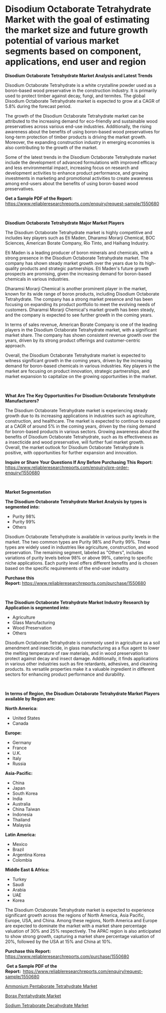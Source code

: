 <p><h1>Disodium Octaborate Tetrahydrate Market with the goal of estimating the market size and future growth potential of various market segments based on component, applications, end user and region</h1></p><p><strong>Disodium Octaborate Tetrahydrate Market Analysis and Latest Trends</strong></p>
<p><p>Disodium Octaborate Tetrahydrate is a white crystalline powder used as a boron-based wood preservative in the construction industry. It is primarily used to protect timber against decay, fungi, and termites. The global Disodium Octaborate Tetrahydrate market is expected to grow at a CAGR of 5.8% during the forecast period.</p><p>The growth of the Disodium Octaborate Tetrahydrate market can be attributed to the increasing demand for eco-friendly and sustainable wood preservatives across various end-use industries. Additionally, the rising awareness about the benefits of using boron-based wood preservatives for long-term protection of timber products is driving the market growth. Moreover, the expanding construction industry in emerging economies is also contributing to the growth of the market.</p><p>Some of the latest trends in the Disodium Octaborate Tetrahydrate market include the development of advanced formulations with improved efficacy and less environmental impact, increasing focus on research and development activities to enhance product performance, and growing investments in marketing and promotional activities to create awareness among end-users about the benefits of using boron-based wood preservatives.</p></p>
<p><strong>Get a Sample PDF of the Report:&nbsp;</strong> <a href="https://www.reliableresearchreports.com/enquiry/request-sample/1550680">https://www.reliableresearchreports.com/enquiry/request-sample/1550680</a></p>
<p>&nbsp;</p>
<p><strong>Disodium Octaborate Tetrahydrate Major Market Players</strong></p>
<p><p>The Disodium Octaborate Tetrahydrate market is highly competitive and includes key players such as Eti Maden, Dharamsi Morarji Chemical, BOC Sciences, American Borate Company, Rio Tinto, and Haihang Industry. </p><p>Eti Maden is a leading producer of boron minerals and chemicals, with a strong presence in the Disodium Octaborate Tetrahydrate market. The company has shown steady market growth over the years due to its high-quality products and strategic partnerships. Eti Maden's future growth prospects are promising, given the increasing demand for boron-based chemicals in various industries.</p><p>Dharamsi Morarji Chemical is another prominent player in the market, known for its wide range of boron products, including Disodium Octaborate Tetrahydrate. The company has a strong market presence and has been focusing on expanding its product portfolio to meet the evolving needs of customers. Dharamsi Morarji Chemical's market growth has been steady, and the company is expected to see further growth in the coming years.</p><p>In terms of sales revenue, American Borate Company is one of the leading players in the Disodium Octaborate Tetrahydrate market, with a significant market share. The company has shown consistent revenue growth over the years, driven by its strong product offerings and customer-centric approach.</p><p>Overall, the Disodium Octaborate Tetrahydrate market is expected to witness significant growth in the coming years, driven by the increasing demand for boron-based chemicals in various industries. Key players in the market are focusing on product innovation, strategic partnerships, and market expansion to capitalize on the growing opportunities in the market.</p></p>
<p>&nbsp;</p>
<p><strong>What Are The Key Opportunities For Disodium Octaborate Tetrahydrate Manufacturers?</strong></p>
<p><p>The Disodium Octaborate Tetrahydrate market is experiencing steady growth due to its increasing applications in industries such as agriculture, construction, and healthcare. The market is expected to continue to expand at a CAGR of around 5% in the coming years, driven by the rising demand for boron-based products in various sectors. Growing awareness about the benefits of Disodium Octaborate Tetrahydrate, such as its effectiveness as a insecticide and wood preservative, will further fuel market growth. Overall, the market outlook for Disodium Octaborate Tetrahydrate is positive, with opportunities for further expansion and innovation.</p></p>
<p><strong>Inquire or Share Your Questions If Any Before Purchasing This Report:</strong> <a href="https://www.reliableresearchreports.com/enquiry/pre-order-enquiry/1550680">https://www.reliableresearchreports.com/enquiry/pre-order-enquiry/1550680</a></p>
<p>&nbsp;</p>
<p><strong>Market Segmentation</strong></p>
<p><strong>The Disodium Octaborate Tetrahydrate Market Analysis by types is segmented into:</strong></p>
<p><ul><li>Purity 98%</li><li>Purity 99%</li><li>Others</li></ul></p>
<p><p>Disodium Octaborate Tetrahydrate is available in various purity levels in the market. The two common types are Purity 98% and Purity 99%. These types are widely used in industries like agriculture, construction, and wood preservation. The remaining segment, labeled as "Others", includes variations of purity levels below 98% or above 99%, catering to specific niche applications. Each purity level offers different benefits and is chosen based on the specific requirements of the end-user industry.</p></p>
<p><strong>Purchase this Report:&nbsp;</strong><a href="https://www.reliableresearchreports.com/purchase/1550680">https://www.reliableresearchreports.com/purchase/1550680</a></p>
<p>&nbsp;</p>
<p><strong>The Disodium Octaborate Tetrahydrate Market Industry Research by Application is segmented into:</strong></p>
<p><ul><li>Agriculture</li><li>Glass Manufacturing</li><li>Wood Preservation</li><li>Others</li></ul></p>
<p><p>Disodium Octaborate Tetrahydrate is commonly used in agriculture as a soil amendment and insecticide, in glass manufacturing as a flux agent to lower the melting temperature of raw materials, and in wood preservation to protect against decay and insect damage. Additionally, it finds applications in various other industries such as fire retardants, adhesives, and cleaning products. Its versatile properties make it a valuable ingredient in different sectors for enhancing product performance and durability.</p></p>
<p>&nbsp;</p>
<p><strong>In terms of Region, the Disodium Octaborate Tetrahydrate Market Players available by Region are:</strong></p>
<p>
    <p> <strong> North America: </strong>
        <ul>
            <li>United States</li>
            <li>Canada</li>
        </ul>
        </p> 
    <p> <strong> Europe: </strong>
        <ul>
            <li>Germany</li>
            <li>France</li>
            <li>U.K.</li>
            <li>Italy</li>
            <li>Russia</li>
        </ul>
        </p> 
    <p> <strong> Asia-Pacific: </strong>
        <ul>
            <li>China</li>
            <li>Japan</li>
            <li>South Korea</li>
            <li>India</li>
            <li>Australia</li>
            <li>China Taiwan</li>
            <li>Indonesia</li>
            <li>Thailand</li>
            <li>Malaysia</li>
        </ul>
        </p> 
    <p> <strong> Latin America: </strong>
        <ul>
            <li>Mexico</li>
            <li>Brazil</li>
            <li>Argentina Korea</li>
            <li>Colombia</li>
        </ul>
        </p> 
    <p> <strong> Middle East & Africa: </strong>
        <ul>
            <li>Turkey</li>
            <li>Saudi</li>
            <li>Arabia</li>
            <li>UAE</li>
            <li>Korea</li>
        </ul>
    </p>
    </p>
<p><p>The Disodium Octaborate Tetrahydrate market is expected to experience significant growth across the regions of North America, Asia Pacific, Europe, USA, and China. Among these regions, North America and Europe are expected to dominate the market with a market share percentage valuation of 30% and 25% respectively. The APAC region is also anticipated to show strong growth, capturing a market share percentage valuation of 20%, followed by the USA at 15% and China at 10%.</p></p>
<p><strong>Purchase this Report: </strong><a href="https://www.reliableresearchreports.com/purchase/1550680">https://www.reliableresearchreports.com/purchase/1550680</a></p>
<p>&nbsp;<strong>Get a Sample PDF of the Report:&nbsp;&nbsp;</strong><a href="https://www.reliableresearchreports.com/enquiry/request-sample/1550680">https://www.reliableresearchreports.com/enquiry/request-sample/1550680</a></p>
<p><strong></strong></p>
<p><p><a href="https://github.com/eeaveuhhh/Market-Research-Report-List-1/blob/main/ammonium-pentaborate-tetrahydrate-market.md">Ammonium Pentaborate Tetrahydrate Market</a></p><p><a href="https://github.com/Angelnienowdseej3e45z3p8c/Market-Research-Report-List-1/blob/main/borax-pentahydrate-market.md">Borax Pentahydrate Market</a></p><p><a href="https://github.com/brentleyjimmiealvaradoz4l1rea/Market-Research-Report-List-1/blob/main/sodium-tetraborate-decahydrate-market.md">Sodium Tetraborate Decahydrate Market</a></p></p>